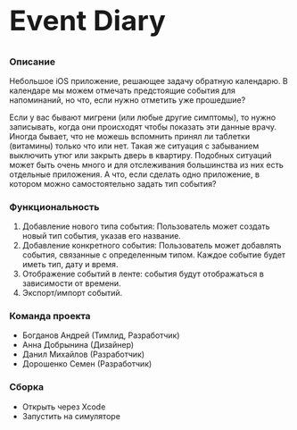 <h1 style="font-size: 50px;">Event Diary</h1>

### Описание

Небольшое iOS приложение, решающее задачу обратную календарю. В календаре мы можем отмечать предстоящие события для напоминаний, но что, если нужно отметить уже прошедшие?

Если у вас бывают мигрени (или любые другие симптомы), то нужно записывать, когда они происходят чтобы показать эти данные врачу. Иногда бывает, 
что не можешь вспомнить принял ли таблетки (витамины) только что или нет. Такая же ситуация с забыванием выключить утюг или закрыть дверь в квартиру. 
Подобных ситуаций может быть очень много и для отслеживания большинства из них есть отдельные приложения. 
А что, если сделать одно приложение, в котором можно самостоятельно задать тип события? 

### Функциональность

1) Добавление нового типа события: Пользователь может создать новый тип события, указав его название.
2) Добавление конкретного события: Пользователь может добавлять события, связанные с определенным типом. Каждое событие будет иметь тип, дату и время.
3) Отображение событий в ленте: события будут отображаться в зависимости от времени.
4) Экспорт/импорт событий.

### Команда проекта
- Богданов Андрей (Тимлид, Разработчик)
- Анна Добрынина (Дизайнер)
- Данил Михайлов (Разработчик)
- Дорошенко Семен (Разработчик)

### Сборка
- Открыть через Xcode
- Запустить на симуляторе
